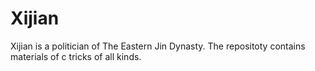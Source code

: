Xijian
======

Xijian is a politician of The Eastern Jin Dynasty. The repositoty contains materials of c tricks of all kinds.
